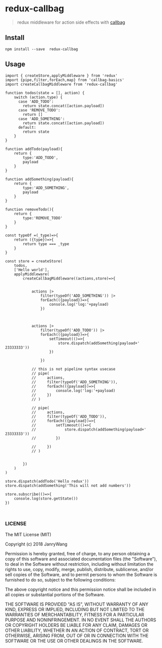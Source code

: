 # redux-callbag

> redux middleware for action side effects with [callbag](https://github.com/callbag/callbag)

## Install

```
npm install --save  redux-callbag

```

## Usage

```
import { createStore,applyMiddleware } from 'redux'
import {pipe,filter,forEach,map} from 'callbag-basics'
import createCallbagMiddleware from 'redux-callbag'

function todos(state = [], action) {
    switch (action.type) {
      case 'ADD_TODO':
        return state.concat([action.payload])
      case 'REMOVE_TODO':
        return []
      case 'ADD_SOMETHING':
        return state.concat([action.payload])
      default:
        return state
    }
}

function addTodo(payload){
    return {
        type:'ADD_TODO',
        payload
    }
}

function addSomething(payload){
    return {
        type:'ADD_SOMETHING',
        payload
    }
}

function removeTodo(){
    return {
        type:'REMOVE_TODO'
    }
}

const typeOf =(_type)=>{
    return ({type})=>{
        return type === _type
    }
}

const store = createStore(
    todos,
    ['Hello world'],
    applyMiddleware(
        createCallbagMiddleware((actions,store)=>{

            
            actions |>
                filter(typeOf('ADD_SOMETHING')) |>
                forEach(({payload})=>{
                    console.log('log:'+payload)
                })
        

        
            actions |>
                filter(typeOf('ADD_TODO')) |>
                forEach(({payload})=>{
                    setTimeout(()=>{
                        store.dispatch(addSomething(payload+'  23333333'))
                    })
                    
                })
            
            // this is not pipeline syntax usecase
            // pipe(
            //     actions,
            //     filter(typeOf('ADD_SOMETHING')),
            //     forEach(({payload})=>{
            //         console.log('log:'+payload)
            //     })
            // )

            // pipe(
            //     actions,
            //     filter(typeOf('ADD_TODO')),
            //     forEach(({payload})=>{
            //         setTimeout(()=>{
            //             store.dispatch(addSomething(payload+'  23333333'))
            //         })
                    
            //     })
            // )

            
        })
    )
)

store.dispatch(addTodo('Hello redux'))
store.dispatch(addSomething('This will not add numbers'))

store.subscribe(()=>{
    console.log(store.getState())
})



```

### LICENSE

The MIT License (MIT)

Copyright (c) 2018 JanryWang

Permission is hereby granted, free of charge, to any person obtaining a copy
of this software and associated documentation files (the "Software"), to deal
in the Software without restriction, including without limitation the rights
to use, copy, modify, merge, publish, distribute, sublicense, and/or sell
copies of the Software, and to permit persons to whom the Software is
furnished to do so, subject to the following conditions:

The above copyright notice and this permission notice shall be included in all
copies or substantial portions of the Software.

THE SOFTWARE IS PROVIDED "AS IS", WITHOUT WARRANTY OF ANY KIND, EXPRESS OR
IMPLIED, INCLUDING BUT NOT LIMITED TO THE WARRANTIES OF MERCHANTABILITY,
FITNESS FOR A PARTICULAR PURPOSE AND NONINFRINGEMENT. IN NO EVENT SHALL THE
AUTHORS OR COPYRIGHT HOLDERS BE LIABLE FOR ANY CLAIM, DAMAGES OR OTHER
LIABILITY, WHETHER IN AN ACTION OF CONTRACT, TORT OR OTHERWISE, ARISING FROM,
OUT OF OR IN CONNECTION WITH THE SOFTWARE OR THE USE OR OTHER DEALINGS IN THE
SOFTWARE.
